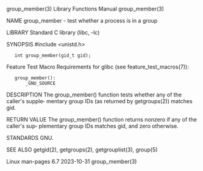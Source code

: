 group_member(3)            Library Functions Manual            group_member(3)

NAME
       group_member - test whether a process is in a group

LIBRARY
       Standard C library (libc, -lc)

SYNOPSIS
       #include <unistd.h>

       int group_member(gid_t gid);

   Feature Test Macro Requirements for glibc (see feature_test_macros(7)):

       group_member():
           _GNU_SOURCE

DESCRIPTION
       The  group_member()  function tests whether any of the caller's supple‐
       mentary group IDs (as returned by getgroups(2)) matches gid.

RETURN VALUE
       The group_member() function returns nonzero if any of the caller's sup‐
       plementary group IDs matches gid, and zero otherwise.

STANDARDS
       GNU.

SEE ALSO
       getgid(2), getgroups(2), getgrouplist(3), group(5)

Linux man-pages 6.7               2023-10-31                   group_member(3)
